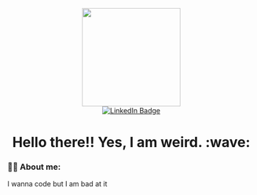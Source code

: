 <div id="header" align="center">
  <img src="https://media.giphy.com/media/naiatn5LxTOsU/giphy.gif" width="200"/>
</div>
<div id="badges" align="center">
  <a href="https://www.linkedin.com/in/vidyasager-gr?lipi=urn%3Ali%3Apage%3Ad_flagship3_profile_view_base_contact_details%3BS%2BCSNApeTEuNcpNcgtorDw%3D%3D" target="_blank">
    <img src="https://img.shields.io/badge/LinkedIn-blue?style=for-the-badge&logo=linkedin&logoColor=white" alt="LinkedIn Badge"/>
  </a>
</div>

<h1 align="center">
  Hello there!! Yes, I am weird. :wave:
</h1>

### 👨‍💻 About me:
I wanna code but I am bad at it
